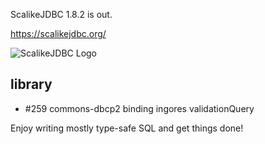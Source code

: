 ScalikeJDBC 1.8.2 is out. 

https://scalikejdbc.org/

![ScalikeJDBC Logo](https://scalikejdbc.org/images/logo.png)

## library

- #259 commons-dbcp2 binding ingores validationQuery

Enjoy writing mostly type-safe SQL and get things done!


